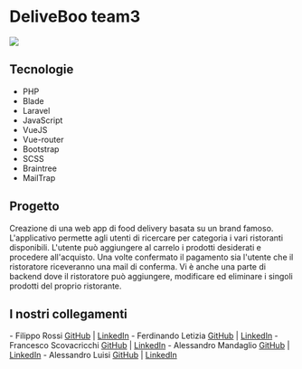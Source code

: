 <h1>DeliveBoo team3</h1>

![](https://media.glassdoor.com/sqll/1053365/deliveroo-squarelogo-1499793310067.png)

<h2>Tecnologie</h2>

- PHP
- Blade
- Laravel
- JavaScript
- VueJS
- Vue-router
- Bootstrap
- SCSS
- Braintree
- MailTrap

<h2>Progetto</h2>

<p>Creazione di una web app di food delivery basata su un brand famoso. L&apos;applicativo permette agli utenti di
ricercare per categoria i vari ristoranti disponibili. L&apos;utente può aggiungere al carrelo i prodotti desiderati e
procedere all&apos;acquisto. Una volte confermato il pagamento sia l&apos;utente che il ristoratore riceveranno una mail di
conferma.
Vi è anche una parte di backend dove il ristoratore può aggiungere, modificare ed eliminare i singoli prodotti del
proprio ristorante.</p>


<h2>I nostri collegamenti</h2>
- Filippo Rossi <a href="https://github.com/FilippoR00" target="_blank">GitHub</a> | <a href="https://www.linkedin.com/in/filippo-rossi" target="_blank">LinkedIn</a>
- Ferdinando Letizia <a href="https://github.com/ferdlet" target="_blank">GitHub</a> | <a href="https://www.linkedin.com/in/ferdinando-letizia" target="_blank">LinkedIn</a>
- Francesco Scovacricchi <a href="https://github.com/Scova89" target="_blank">GitHub</a> | <a href="https://www.linkedin.com/in/francesco-scovacricchi-458a06234/" target="_blank">LinkedIn</a>
- Alessandro Mandaglio <a href="https://github.com/AlessandroMandaglio30" target="_blank">GitHub</a> | <a href="https://www.linkedin.com/in/alessandro-mandaglio-9b4935232/" target="_blank">LinkedIn</a>
- Alessandro Luisi <a href="https://github.com/alelui" target="_blank">GitHub</a> | <a href="https://www.linkedin.com/in/alessandro-luisi-39b44a172/" target="_blank">LinkedIn</a>




<a href="https://github.com/AlessandroMandaglio30" target="_blank"><i class="fa-brands fa-github"></i></a>
                        <a href="https://www.linkedin.com/in/alessandro-mandaglio-9b4935232/" target="_blank"><i class="fa-brands fa-linkedin-in"></i></a>
<a href="#" target="_blank"><i class="fa-brands fa-github"></i></a>
                        <a href="https://www.linkedin.com/in/alessandro-luisi-39b44a172" target="_blank"><i class="fa-brands fa-linkedin-in"></i></a>
